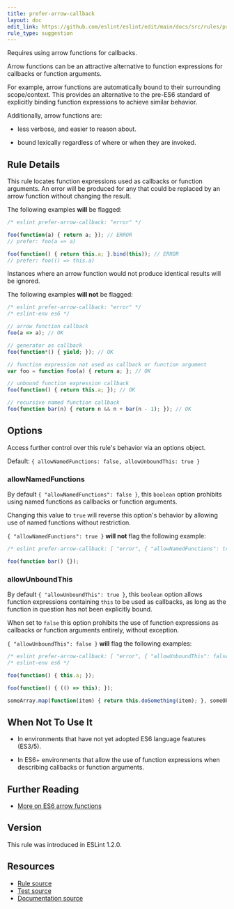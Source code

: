 ```yaml
---
title: prefer-arrow-callback
layout: doc
edit_link: https://github.com/eslint/eslint/edit/main/docs/src/rules/prefer-arrow-callback.md
rule_type: suggestion
---
```


<!--FIXABLE-->

Requires using arrow functions for callbacks.

Arrow functions can be an attractive alternative to function expressions for callbacks or function arguments.

For example, arrow functions are automatically bound to their surrounding scope/context. This provides an alternative to the pre-ES6 standard of explicitly binding function expressions to achieve similar behavior.

Additionally, arrow functions are:

* less verbose, and easier to reason about.

* bound lexically regardless of where or when they are invoked.

## Rule Details

This rule locates function expressions used as callbacks or function arguments. An error will be produced for any that could be replaced by an arrow function without changing the result.

The following examples **will** be flagged:

```js
/* eslint prefer-arrow-callback: "error" */

foo(function(a) { return a; }); // ERROR
// prefer: foo(a => a)

foo(function() { return this.a; }.bind(this)); // ERROR
// prefer: foo(() => this.a)
```

Instances where an arrow function would not produce identical results will be ignored.

The following examples **will not** be flagged:

```js
/* eslint prefer-arrow-callback: "error" */
/* eslint-env es6 */

// arrow function callback
foo(a => a); // OK

// generator as callback
foo(function*() { yield; }); // OK

// function expression not used as callback or function argument
var foo = function foo(a) { return a; }; // OK

// unbound function expression callback
foo(function() { return this.a; }); // OK

// recursive named function callback
foo(function bar(n) { return n && n + bar(n - 1); }); // OK
```

## Options

Access further control over this rule's behavior via an options object.

Default: `{ allowNamedFunctions: false, allowUnboundThis: true }`

### allowNamedFunctions

By default `{ "allowNamedFunctions": false }`, this `boolean` option prohibits using named functions as callbacks or function arguments.

Changing this value to `true` will reverse this option's behavior by allowing use of named functions without restriction.

`{ "allowNamedFunctions": true }` **will not** flag the following example:

```js
/* eslint prefer-arrow-callback: [ "error", { "allowNamedFunctions": true } ] */

foo(function bar() {});
```

### allowUnboundThis

By default `{ "allowUnboundThis": true }`, this `boolean` option allows function expressions containing `this` to be used as callbacks, as long as the function in question has not been explicitly bound.

When set to `false` this option prohibits the use of function expressions as callbacks or function arguments entirely, without exception.

`{ "allowUnboundThis": false }` **will** flag the following examples:

```js
/* eslint prefer-arrow-callback: [ "error", { "allowUnboundThis": false } ] */
/* eslint-env es6 */

foo(function() { this.a; });

foo(function() { (() => this); });

someArray.map(function(item) { return this.doSomething(item); }, someObject);
```

## When Not To Use It

* In environments that have not yet adopted ES6 language features (ES3/5).

* In ES6+ environments that allow the use of function expressions when describing callbacks or function arguments.

## Further Reading

* [More on ES6 arrow functions](https://developer.mozilla.org/en-US/docs/Web/JavaScript/Reference/Functions/Arrow_functions)

## Version

This rule was introduced in ESLint 1.2.0.

## Resources

* [Rule source](https://github.com/eslint/eslint/tree/HEAD/lib/rules/prefer-arrow-callback.js)
* [Test source](https://github.com/eslint/eslint/tree/HEAD/tests/lib/rules/prefer-arrow-callback.js)
* [Documentation source](https://github.com/eslint/eslint/tree/HEAD/docs/src/rules/prefer-arrow-callback.md)
